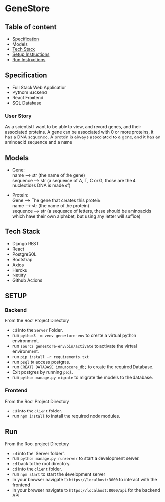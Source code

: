 # GeneStore

## Table of content

- [Specification](#specification)
- [Models](#models)
- [Tech Stack](#tech-stack)
- [Setup Instructions](#setup)
- [Run Instructions](#run)

## Specification
 - Full Stack Web Application
 - Pythom Backend
 - React Frontend
 - SQL Database

### User Story
As a scientist I want to be able to view, and record genes, and their associated proteins. A gene can be associated with 0 or more proteins, it has a DNA sequence. A protein is always associated to a gene, and it has an aminoacid sequence and a name


## Models
- Gene:</br>
  name --> str (the name of the gene)</br>
  sequence -->  str (a sequence of A, T, C or G, those are the 4 nucleotides DNA is made of)</br>

- Protein:</br>
  Gene --> The gene that creates this protein</br>
  name --> str (the name of the protein)</br>
  sequence --> str (a sequence of letters, these should be aminoacids which have their own alphabet, but using any letter will suffice)</br>


## Tech Stack 
- Django REST
- React 
- PostgreSQL
- Bootstrap
- Axios
- Heroku
- Netlify
- Github Actions

## SETUP

### Backend

From the Root Project Directory
- ```cd``` into the ```Server``` Folder.
- run ```python3 -m venv genestore-env``` to create a virtual python environment.
- run ```source genestore-env/bin/activate``` to activate the virtual environment.
- run ```pip install -r requirements.txt```
- run ```psql``` to access postgres.
- run ```CREATE DATABASE immunocore_db;``` to create the required Database.
- Exit postgres by running ```psql```.
- run ```python manage.py migrate``` to migrate the models to the database.

### Frontend

From the Root Project Directory
- ```cd``` into the ```client``` folder. 
- run ```npm install``` to install the required node modules. 

## Run

From the Root project Directory 
- ```cd``` into the 'Server folder'.
- run ```python manage.py runserver``` to start a development server.
- ```cd``` back to the root directory.
- ```cd``` into the ```client``` folder.
- run ```npm start``` to start the development server 
- In your browser navigate to ```https://localhost:3000``` to interact with the frontend
- In your browser navigate to ```https://localhost:8000/api``` for the backend API


